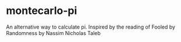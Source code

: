 # montecarlo-pi
An alternative way to calculate pi. Inspired by the reading of Fooled by Randomness by Nassim Nicholas Taleb
